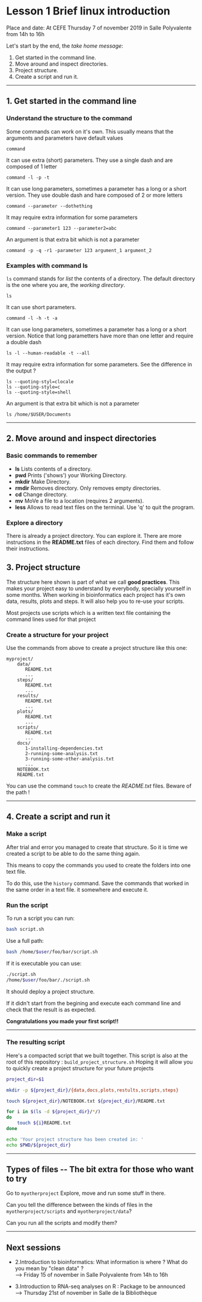 # Lesson 1 Brief linux introduction

Place and date: At CEFE Thursday 7 of november 2019 in Salle Polyvalente from 14h to 16h

Let's start by the end, the *take home message*:

1. Get started in the command line.
2. Move around and inspect directories.
3. Project structure.
4. Create a script and run it.

--------

## 1. Get started in the command line

### Understand the structure to the command

Some commands can work on it's own.
This usually means that the arguments and parameters have default values
```
command
```

It can use extra (short) parameters.
They use a single dash and are composed of 1 letter
```
command -l -p -t
```

It can use long parameters, sometimes a parameter has a long or a short version.
They use double dash and hare composed of 2 or more letters
```
command --parameter --dothething
```

It may require extra information for some parameters
```
command --parameter1 123 --parameter2=abc
```

An argument is that extra bit which is not a parameter

```
command -p -q -r1 -parameter 123 argument_1 argument_2
```

### Examples with command ls

`ls` command stands for *list* the contents of a directory.
The default directory is the one where you are, the *working directory*.
```
ls
```

It can use short parameters.
```
command -l -h -t -a
```

It can use long parameters, sometimes a parameter has a long or a short version.
Notice that long parametters have more than one letter and require a double dash
```
ls -l --human-readable -t --all
```

It may require extra information for some parameters.
See the difference in the output ?
```
ls --quoting-styl=clocale
ls --quoting-style=c
ls --quoting-style=shell
```

An argument is that extra bit which is not a parameter

```
ls /home/$USER/Documents
```

-----------

## 2. Move around and inspect directories

### Basic commands to remember

* **ls** Lists contents of a directory.
* **pwd** Prints ('shows') your Working Directory.
* **mkdir** Make Directory.
* **rmdir** Removes directory. Only removes empty directories.
* **cd** Change directory.
* **mv** MoVe a file to a location (requires 2 arguments).
* **less** Allows to read text files on the terminal. Use 'q' to quit the program.

### Explore a directory

There is already a project directory.
You can explore it.
There are more instructions in the **README.txt** files of each directory.
Find them and follow their instructions.


## 3. Project structure

The structure here shown is part of what we call **good practices**.
This makes your project easy to understand by everybody, specially yourself in some months.
When working in bioinformatics each project has it's own data, results, plots and steps.
It will also help you to re-use your scripts.

Most projects use scripts which is a written text file containing the command lines used for that project

### Create a structure for your project

Use the commands from above to create a project structure like this one:

```
myproject/
    data/
       README.txt
       ...
    steps/
       README.txt
       ...
    results/
       README.txt
       ...
    plots/
       README.txt
       ...
    scripts/
       README.txt
       ...
    docs/
       1-installing-dependencies.txt
       2-running-some-analysis.txt
       3-running-some-other-analysis.txt
       ...
    NOTEBOOK.txt
    README.txt
```

You can use the command `touch` to create the *README.txt* files.
Beware of the path !

--------

## 4. Create a script and run it


### Make a script

After trial and error you managed to create that structure.
So it is time we created a script to be able to do the same thing again.

This means to copy the commands you used to create the folders into one text file.

To do this, use the `history` command.
Save the commands that worked in the same order in a text file.
it somewhere and execute it.


### Run the script

To run a script you can run:

```bash
bash script.sh
```

Use a full path:

```bash
bash /home/$user/foo/bar/script.sh
```

If it is executable you can use:
```bash
./script.sh
/home/$user/foo/bar/./script.sh
```


It should deploy a project structure.

If it didn't start from the begining and execute each command line and check that the result is as expected.

**Congratulations you made your first script!!**


----




### The resulting script 

Here's a compacted script that we built together.
This script is also at the root of this repository : `build_project_structure.sh`
Hoping it will allow you to quickly create a project structure for your future projects

```bash
project_dir=$1

mkdir -p ${project_dir}/{data,docs,plots,restults,scripts,steps}

touch ${project_dir}/NOTEBOOK.txt ${project_dir}/README.txt

for i in $(ls -d ${project_dir}/*/)
do
    touch ${i}README.txt
done

echo 'Your project structure has been created in: '
echo $PWD/${project_dir}
```



-----

## Types of files -- The bit extra for those who want to try

Go to `myotherproject`
Explore, move and run some stuff in there.

Can you tell the difference between the kinds of files in the `myotherproject/scripts` and `myotherproject/data`?

Can you run all the scripts and modify them?

-----




## Next sessions


* 2.Introduction to bioinformatics: What information is where ? What do you mean by "clean data" ?  
--> Friday 15 of november in Salle Polyvalente from 14h to 16h

* 3.Introduction to RNA-seq analyses on R : Package to be announced  
--> Thursday 21st of november in Salle de la Bibliothèque
